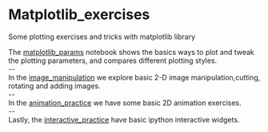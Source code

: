 # Matplotlib_exercises
Some plotting exercises and tricks with matplotlib library

The [matplotlib_params](matplotlib_params.ipynb) notebook shows the basics ways to plot and tweak the plotting parameters, and compares different plotting styles. <br>
--<br>
In the [image_manipulation](image_manipulation.ipynb) we explore basic 2-D image manipulation,cutting, rotating and adding images. <br>
--<br>
In the [animation_practice](animation_practice.ipynb) we have some basic 2D animation exercises. <br>
--<br>
Lastly, the [interactive_practice](interactive_practice.ipynb) have basic ipython interactive widgets.

